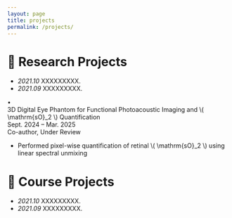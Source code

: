 ```yaml
---
layout: page
title: projects
permalink: /projects/
---
```


# 🔬 Research Projects
- *2021.10* XXXXXXXXX.
- *2021.09* XXXXXXXXX.



<div class="project-entry">
  <div class="entry-header">
    <div class="entry-bullet">•</div>
    <div class="entry-title">
      3D Digital Eye Phantom for Functional Photoacoustic Imaging and \( \mathrm{sO}_2 \) Quantification
    </div>
  </div>
  <div class="entry-meta">
    <div>Sept. 2024 – Mar. 2025</div>
    <div>Co-author, Under Review</div>
  </div>
  <ul class="entry-details">
    <li>Performed pixel-wise quantification of retinal \( \mathrm{sO}_2 \) using linear spectral unmixing</li>
  </ul>
</div>

</body>
</html>


# 📃 Course Projects
- *2021.10* XXXXXXXXX.
- *2021.09* XXXXXXXXX.

